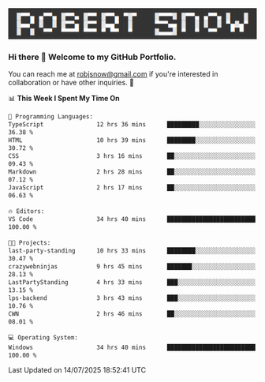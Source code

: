 <img alt="myname" src="assets/name.png" />

### Hi there 👋 Welcome to my GitHub Portfolio.
You can reach me at robjsnow@gmail.com if you're interested in collaboration or have other inquiries.  :briefcase:



<!--START_SECTION:waka-->
📊 **This Week I Spent My Time On** 

```text
💬 Programming Languages: 
TypeScript               12 hrs 36 mins      █████████░░░░░░░░░░░░░░░░   36.38 % 
HTML                     10 hrs 39 mins      ████████░░░░░░░░░░░░░░░░░   30.72 % 
CSS                      3 hrs 16 mins       ██░░░░░░░░░░░░░░░░░░░░░░░   09.43 % 
Markdown                 2 hrs 28 mins       ██░░░░░░░░░░░░░░░░░░░░░░░   07.12 % 
JavaScript               2 hrs 17 mins       ██░░░░░░░░░░░░░░░░░░░░░░░   06.63 % 

🔥 Editors: 
VS Code                  34 hrs 40 mins      █████████████████████████   100.00 % 

🐱‍💻 Projects: 
last-party-standing      10 hrs 33 mins      ████████░░░░░░░░░░░░░░░░░   30.47 % 
crazywebninjas           9 hrs 45 mins       ███████░░░░░░░░░░░░░░░░░░   28.13 % 
LastPartyStanding        4 hrs 33 mins       ███░░░░░░░░░░░░░░░░░░░░░░   13.15 % 
lps-backend              3 hrs 43 mins       ███░░░░░░░░░░░░░░░░░░░░░░   10.76 % 
CWN                      2 hrs 46 mins       ██░░░░░░░░░░░░░░░░░░░░░░░   08.01 % 

💻 Operating System: 
Windows                  34 hrs 40 mins      █████████████████████████   100.00 % 
```


 Last Updated on 14/07/2025 18:52:41 UTC
<!--END_SECTION:waka-->

<!--
**robjsnow/robjsnow** is a ✨ _special_ ✨ repository because its `README.md` (this file) appears on your GitHub profile.

Here are some ideas to get you started:

- 🔭 I’m currently working on ...
- 🌱 I’m currently learning ...
- 👯 I’m looking to collaborate on ...
- 🤔 I’m looking for help with ...
- 💬 Ask me about ...
- 📫 How to reach me: ...
- 😄 Pronouns: ...
- ⚡ Fun fact: ...
-->

